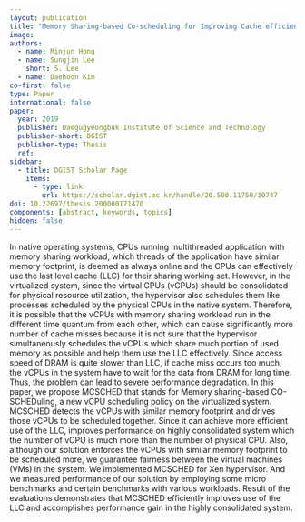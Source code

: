 ```yaml
---
layout: publication
title: "Memory Sharing-based Co-scheduling for Improving Cache efficiency of SMP Virtual Machines"
image: 
authors:
  - name: Minjun Hong
  - name: Sungjin Lee
    short: S. Lee
  - name: Daehoon Kim
co-first: false
type: Paper
international: false
paper: 
  year: 2019
  publisher: Daegugyeongbuk Institute of Science and Technology
  publisher-short: DGIST
  publisher-type: Thesis
  ref:
sidebar:
  - title: DGIST Scholar Page
    items:
      - type: link
        url: https://scholar.dgist.ac.kr/handle/20.500.11750/10747
doi: 10.22697/thesis.200000171470
components: [abstract, keywords, topics]
hidden: false
---
```


In native operating systems, CPUs running multithreaded application with memory sharing workload, which threads of the application have similar memory footprint, is deemed as always online and the CPUs can effectively use the last level cache (LLC) for their sharing working set. However, in the virtualized system, since the virtual CPUs (vCPUs) should be consolidated for physical resource utilization, the hypervisor also schedules them like processes scheduled by the physical CPUs in the native system. Therefore, it is possible that the vCPUs with memory sharing workload run in the different time quantum from each other, which can cause significantly more number of cache misses because it is not sure that the hypervisor simultaneously schedules the vCPUs which share much portion of used memory as possible and help them use the LLC effectively. Since access speed of DRAM is quite slower than LLC, if cache miss occurs too much, the vCPUs in the system have to wait for the data from DRAM for long time. Thus, the problem can lead to severe performance degradation. In this paper, we propose MCSCHED that stands for Memory sharing-based CO-SCHEDuling, a new vCPU scheduling policy on the virtualized system. MCSCHED detects the vCPUs with similar memory footprint and drives those vCPUs to be scheduled together. Since it can achieve more efficient use of the LLC, improves performance on highly consolidated system which the number of vCPU is much more than the number of physical CPU. Also, although our solution enforces the vCPUs with similar memory footprint to be scheduled more, we guarantee fairness between the virtual machines (VMs) in the system. We implemented MCSCHED for Xen hypervisor. And we measured performance of our solution by employing some micro benchmarks and certain benchmarks with various workloads. Result of the evaluations demonstrates that MCSCHED efficiently improves use of the LLC and accomplishes performance gain in the highly consolidated system.